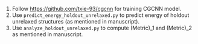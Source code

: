 1. Follow https://github.com/txie-93/cgcnn for training CGCNN model.
2. Use `predict_energy_holdout_unrelaxed.py` to predict energy of holdout unrelaxed structures (as mentioned in manuscript).
3. Use `analyze_holdout_unrelaxed.py` to compute (Metric)_1 and (Metric)_2 as mentioned in manuscript.
